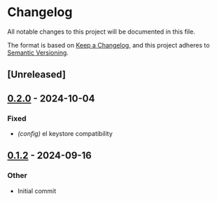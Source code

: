 # Changelog
All notable changes to this project will be documented in this file.

The format is based on [Keep a Changelog](https://keepachangelog.com/en/1.0.0/),
and this project adheres to [Semantic Versioning](https://semver.org/spec/v2.0.0.html).

## [Unreleased]

## [0.2.0](https://github.com/fermah-xyz/seek/compare/fermah-seek-v0.1.2...fermah-seek-v0.2.0) - 2024-10-04

### Fixed

- *(config)* el keystore compatibility

## [0.1.2](https://github.com/fermah-xyz/seek/releases/tag/fermah-seek-v0.1.2) - 2024-09-16

### Other
- Initial commit
